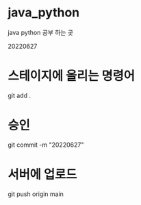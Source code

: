 # java_python

java python 공부 하는 곳

20220627

# 스테이지에 올리는 명령어
git add .

# 승인
git commit -m "20220627"

# 서버에 업로드
git push origin main